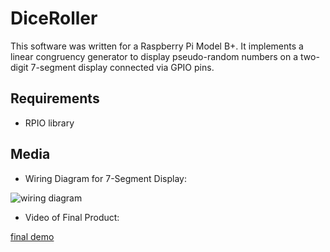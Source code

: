 # DiceRoller
This software was written for a Raspberry Pi Model B+. It implements a linear congruency generator to display pseudo-random numbers on a two-digit 7-segment display connected via GPIO pins.

## Requirements
- RPIO library

## Media
- Wiring Diagram for 7-Segment Display:

![wiring diagram](https://user-images.githubusercontent.com/4445235/71755396-641f6400-2e58-11ea-84f5-9122bedf41e4.JPG)

- Video of Final Product:

[final demo](https://drive.google.com/open?id=1FjndLlurGS9un6JL50Kte9yvLXEP8IGG)